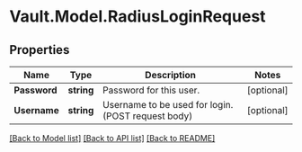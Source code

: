 # Vault.Model.RadiusLoginRequest

## Properties

Name | Type | Description | Notes
------------ | ------------- | ------------- | -------------
**Password** | **string** | Password for this user. | [optional] 
**Username** | **string** | Username to be used for login. (POST request body) | [optional] 

[[Back to Model list]](../README.md#documentation-for-models) [[Back to API list]](../README.md#documentation-for-api-endpoints) [[Back to README]](../README.md)

